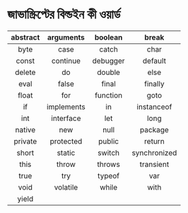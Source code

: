 # জাভাস্ক্রিপ্টের বিল্ডইন কী ওয়ার্ড



<table data-full-width="true"><thead><tr><th align="center">abstract</th><th align="center">arguments</th><th align="center">boolean</th><th align="center">break</th></tr></thead><tbody><tr><td align="center">byte</td><td align="center">case</td><td align="center">catch</td><td align="center">char</td></tr><tr><td align="center">const</td><td align="center">continue</td><td align="center">debugger</td><td align="center">default</td></tr><tr><td align="center">delete</td><td align="center">do</td><td align="center">double</td><td align="center">else</td></tr><tr><td align="center">eval</td><td align="center">false</td><td align="center">final</td><td align="center">finally</td></tr><tr><td align="center">float</td><td align="center">for</td><td align="center">function</td><td align="center">goto</td></tr><tr><td align="center">if</td><td align="center">implements</td><td align="center">in</td><td align="center">instanceof</td></tr><tr><td align="center">int</td><td align="center">interface</td><td align="center">let</td><td align="center">long</td></tr><tr><td align="center">native</td><td align="center">new</td><td align="center">null</td><td align="center">package</td></tr><tr><td align="center">private</td><td align="center">protected</td><td align="center">public</td><td align="center">return</td></tr><tr><td align="center">short</td><td align="center">static</td><td align="center">switch</td><td align="center">synchronized</td></tr><tr><td align="center">this</td><td align="center">throw</td><td align="center">throws</td><td align="center">transient</td></tr><tr><td align="center">true</td><td align="center">try</td><td align="center">typeof</td><td align="center">var</td></tr><tr><td align="center">void</td><td align="center">volatile</td><td align="center">while</td><td align="center">with</td></tr><tr><td align="center">yield</td><td align="center"></td><td align="center"></td><td align="center"></td></tr></tbody></table>
